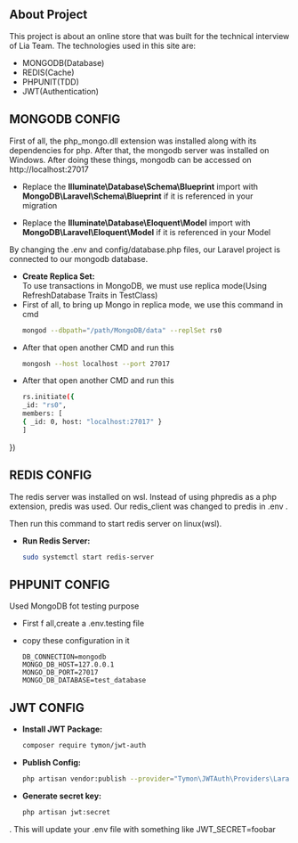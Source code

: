 

## About Project

This project is about an online store that was built for the technical interview of Lia Team.
The technologies used in this site are:

- MONGODB(Database)
- REDIS(Cache)
- PHPUNIT(TDD)
- JWT(Authentication)


## MONGODB CONFIG

First of all, the php_mongo.dll extension was installed along with its dependencies for php. After that, the mongodb server was installed on Windows.
After doing these things, mongodb can be accessed on http://localhost:27017

- Replace the <strong>Illuminate\Database\Schema\Blueprint</strong> import with <strong>MongoDB\Laravel\Schema\Blueprint</strong> if it is referenced in your migration 

- Replace the <strong>Illuminate\Database\Eloquent\Model</strong> import with <strong>MongoDB\Laravel\Eloquent\Model</strong> if it is referenced in your Model



By changing the .env and config/database.php files, our Laravel project is connected to our mongodb database.

- **Create Replica Set:** <br>
To use transactions in MongoDB, we must use replica mode(Using RefreshDatabase Traits in TestClass)
- First of all, to bring up Mongo in replica mode, we use this command in cmd
    ```bash
    mongod --dbpath="/path/MongoDB/data" --replSet rs0
- After that open another CMD and run this
    ```bash
    mongosh --host localhost --port 27017

- After that open another CMD and run this
    ```bash
    rs.initiate({
  _id: "rs0",
  members: [
    { _id: 0, host: "localhost:27017" }
  ]
})

## REDIS CONFIG

The redis server was installed on wsl.
Instead of using phpredis as a php extension, predis was used. Our redis_client was changed to predis in .env .

Then run this command to start redis server on linux(wsl).
- **Run Redis Server:**
    ```bash
    sudo systemctl start redis-server


## PHPUNIT CONFIG
Used MongoDB fot testing purpose 
- First f all,create a .env.testing file

- copy these configuration in it

      DB_CONNECTION=mongodb
      MONGO_DB_HOST=127.0.0.1
      MONGO_DB_PORT=27017
      MONGO_DB_DATABASE=test_database


## JWT CONFIG

- **Install JWT Package:**
    ```bash
    composer require tymon/jwt-auth

- **Publish Config:**
   ```bash
   php artisan vendor:publish --provider="Tymon\JWTAuth\Providers\LaravelServiceProvider"

- **Generate secret key:**
   ```bash
   php artisan jwt:secret

.      This will update your .env file with something like JWT_SECRET=foobar

